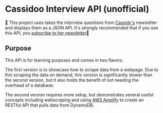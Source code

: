 # Cassidoo Interview API (unofficial)

🚨 This project uses takes the interview questions from [Cassidy's](https://twitter.com/cassidoo) newsletter and displays them as a JSON API. It's _strongly_ recommended that if you use this API, you [subscribe to her newsletter](https://cassidoo.co/newsletter/)🚨

## Purpose

This API is for learning purposes and comes in two flavors.

The first version is to showcase how to scrape data from a webpage. Due to this scraping the data on demand, this version is significantly slower than the second version, but it also holds the benefit of not needing the overhead of a database.

The second version requires more setup, but demonstrates several useful concepts including webscraping and using [AWS Amplify](https://docs.amplify.aws/) to create an RESTful API that pulls data from DynamoDB.
